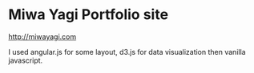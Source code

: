# Miwa Yagi Portfolio site

http://miwayagi.com

I used angular.js for some layout, d3.js for data visualization then vanilla javascript. 
